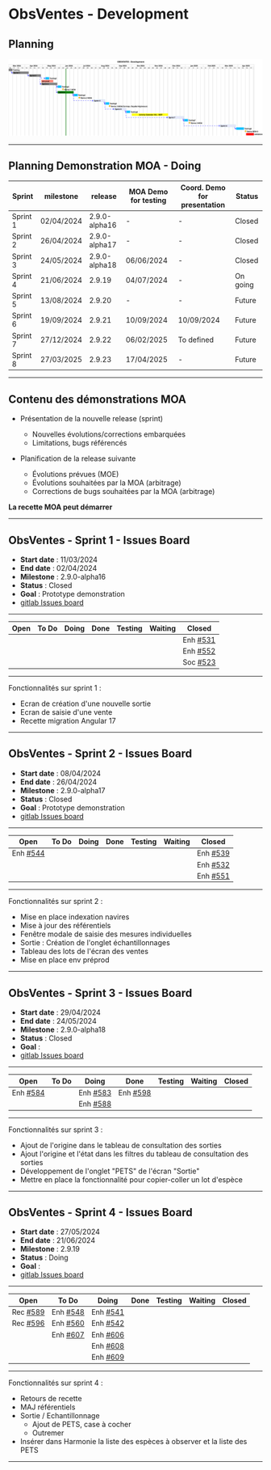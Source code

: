 # ObsVentes - Development

## Planning

![ui-obsventes-planning](/projects/obsvente/not/images/refonte-obsventes-planning-sprints.svg )<!-- .element: style="width: 200%" -->

---

## Planning Demonstration MOA - Doing

| **Sprint** | **milestone** | **release**   | **MOA Demo for testing** | **Coord. Demo for presentation**    | **Status** |
|------------|---------------|---------------|--------------------------|-------------------------------------|------------|
| Sprint 1   | 02/04/2024    | 2.9.0-alpha16 | -                        | -                                   | Closed     |
| Sprint 2   | 26/04/2024    | 2.9.0-alpha17 | -                        | -                                   | Closed     |
| Sprint 3   | 24/05/2024    | 2.9.0-alpha18 | 06/06/2024               | -                                   | Closed     |
| Sprint 4   | 21/06/2024    | 2.9.19        | 04/07/2024               | -                                   | On going   |
| Sprint 5   | 13/08/2024    | 2.9.20        | -                        | -                                   | Future     |
| Sprint 6   | 19/09/2024    | 2.9.21        | 10/09/2024               | 10/09/2024                          | Future     |
| Sprint 7   | 27/12/2024    | 2.9.22        | 06/02/2025               | To defined                          | Future     |
| Sprint 8   | 27/03/2025    | 2.9.23        | 17/04/2025               | -                                   | Future     |
<!-- .element: class="font-size-extra-small" -->

---

## Contenu des démonstrations MOA

- Présentation de la nouvelle release (sprint)
    * Nouvelles évolutions/corrections embarquées
    * Limitations, bugs référencés

- Planification de la release suivante
    * Évolutions prévues (MOE)
    * Évolutions souhaitées par la MOA (arbitrage)
    * Corrections de bugs souhaitées par la MOA (arbitrage)

**La recette MOA peut démarrer**

---

## ObsVentes - Sprint 1 - Issues Board

- **Start date** : 11/03/2024
- **End date** : 02/04/2024
- **Milestone** : 2.9.0-alpha16
- **Status** : Closed
- **Goal** : Prototype demonstration
- [gitlab Issues board](https://gitlab.ifremer.fr/sih-public/sumaris/sumaris-app/-/boards/873?milestone_title=2.9.0-alpha16&search=OBSVENTES)

---

| **Open** | **To Do**                                                                          | **Doing**        | **Done** | **Testing** | **Waiting** | **Closed**                                                                        |
|----------|------------------------------------------------------------------------------------|------------------|----------|-------------|-------------|-----------------------------------------------------------------------------------| 
|          |  |         |          |             |             | Enh [#531](https://gitlab.ifremer.fr/sih-public/sumaris/sumaris-app/-/issues/531) |  |          |             |             |            |
|          |                                                                                    |         |          |             |             | Enh [#552](https://gitlab.ifremer.fr/sih-public/sumaris/sumaris-app/-/issues/552) |
|          |                                                                                    |         |          |             |             | Soc [#523](https://gitlab.ifremer.fr/sih-public/sumaris/sumaris-app/-/issues/523) |

<!-- .element: class="font-size-small" -->

---

Fonctionnalités sur sprint 1 :
- Ecran de création d'une nouvelle sortie
- Ecran de saisie d'une vente
- Recette migration Angular 17

---

## ObsVentes - Sprint 2 - Issues Board

- **Start date** : 08/04/2024
- **End date** : 26/04/2024
- **Milestone** : 2.9.0-alpha17
- **Status** : Closed
- **Goal** : Prototype demonstration
- [gitlab Issues board](https://gitlab.ifremer.fr/sih-public/sumaris/sumaris-app/-/boards/873?milestone_title=2.9.0-alpha17)

---

| **Open**                                                                          | **To Do**                                                                           | **Doing** | **Done** | **Testing** | **Waiting** | **Closed**                                                                                  |
|-----------------------------------------------------------------------------------|-------------------------------------------------------------------------------------|-----------|----------|-------------|-------------|---------------------------------------------------------------------------------------------| 
| Enh [#544](https://gitlab.ifremer.fr/sih-public/sumaris/sumaris-app/-/issues/544) |                                                                                     |           |          |             |             | Enh [#539](https://gitlab.ifremer.fr/sih-public/sumaris/sumaris-app/-/issues/539)           |
|                                                                                   |                                                                                     |           |          |             |             | Enh [#532](https://gitlab.ifremer.fr/sih-public/sumaris/sumaris-app/-/issues/532)           |
|                                                                                   |                                                                                     |           |          |             |             | Enh [#551](https://gitlab.ifremer.fr/sih-public/sumaris/sumaris-app/-/issues/551)           |
<!-- .element: class="font-size-small" -->

---

Fonctionnalités sur sprint 2 :
- Mise en place indexation navires
- Mise à jour des référentiels
- Fenêtre modale de saisie des mesures individuelles 
- Sortie : Création de l'onglet échantillonnages
- Tableau des lots de l'écran des ventes
- Mise en place env préprod

---


## ObsVentes - Sprint 3 - Issues Board

- **Start date** : 29/04/2024
- **End date** : 24/05/2024
- **Milestone** : 2.9.0-alpha18
- **Status** : Closed
- **Goal** :
- [gitlab Issues board](https://gitlab.ifremer.fr/sih-public/sumaris/sumaris-app/-/boards/873?label_name[]=OBSVENTES&milestone_title=2.9.3-alpha18)

---

| **Open**                                                                          | **To Do** | **Doing**                                                                         | **Done**                                                                          | **Testing** | **Waiting** | **Closed** |
|-----------------------------------------------------------------------------------|-----------|-----------------------------------------------------------------------------------|-----------------------------------------------------------------------------------|-------------|-------------|------------| 
| Enh [#584](https://gitlab.ifremer.fr/sih-public/sumaris/sumaris-app/-/issues/584) |           | Enh [#583](https://gitlab.ifremer.fr/sih-public/sumaris/sumaris-app/-/issues/583) | Enh [#598](https://gitlab.ifremer.fr/sih-public/sumaris/sumaris-app/-/issues/598) |             |             |            | 
|                                                                                   |           | Enh [#588](https://gitlab.ifremer.fr/sih-public/sumaris/sumaris-app/-/issues/588) |                                                                                   |             |             |            |

<!-- .element: class="font-size-small" -->

---

Fonctionnalités sur sprint 3 :
- Ajout de l'origine dans le tableau de consultation des sorties
- Ajout l'origine et l'état dans les filtres du tableau de consultation des sorties
- Développement de l'onglet "PETS" de l'écran "Sortie"
- Mettre en place la fonctionnalité pour copier-coller un lot d'espèce

---


## ObsVentes - Sprint 4 - Issues Board

- **Start date** : 27/05/2024
- **End date** : 21/06/2024
- **Milestone** : 2.9.19
- **Status** : Doing
- **Goal** :
- [gitlab Issues board](https://gitlab.ifremer.fr/sih-public/sumaris/sumaris-app/-/boards/873?label_name[]=OBSVENTES&milestone_title=2.9.19)

---

| **Open**                                                                          | **To Do**                                                                         | **Doing**                                                                         | **Done** | **Testing** | **Waiting** | **Closed** |
|-----------------------------------------------------------------------------------|-----------------------------------------------------------------------------------|-----------------------------------------------------------------------------------|----------|-------------|-------------|------------| 
| Rec [#589](https://gitlab.ifremer.fr/sih-public/sumaris/sumaris-app/-/issues/589) | Enh [#548](https://gitlab.ifremer.fr/sih-public/sumaris/sumaris-app/-/issues/548) | Enh [#541](https://gitlab.ifremer.fr/sih-public/sumaris/sumaris-app/-/issues/541) |          |             |             |            | 
| Rec [#596](https://gitlab.ifremer.fr/sih-public/sumaris/sumaris-app/-/issues/596) | Enh [#560](https://gitlab.ifremer.fr/sih-public/sumaris/sumaris-app/-/issues/560) | Enh [#542](https://gitlab.ifremer.fr/sih-public/sumaris/sumaris-app/-/issues/542) |          |             |             |            |
|                                                                                   | Enh [#607](https://gitlab.ifremer.fr/sih-public/sumaris/sumaris-app/-/issues/607) | Enh [#606](https://gitlab.ifremer.fr/sih-public/sumaris/sumaris-app/-/issues/606) |          |             |             |            |
|                                                                                   |                                                                                   | Enh [#608](https://gitlab.ifremer.fr/sih-public/sumaris/sumaris-app/-/issues/608) |          |             |             |            |
|                                                                                   |                                                                                   | Enh [#609](https://gitlab.ifremer.fr/sih-public/sumaris/sumaris-app/-/issues/609) |          |             |             |            |
<!-- .element: class="font-size-small" -->

---

Fonctionnalités sur sprint 4 :
- Retours de recette
- MAJ référentiels
- Sortie / Echantillonnage
  - Ajout de PETS, case à cocher
  - Outremer
- Insérer dans Harmonie la liste des espèces à observer et la liste des PETS


---

